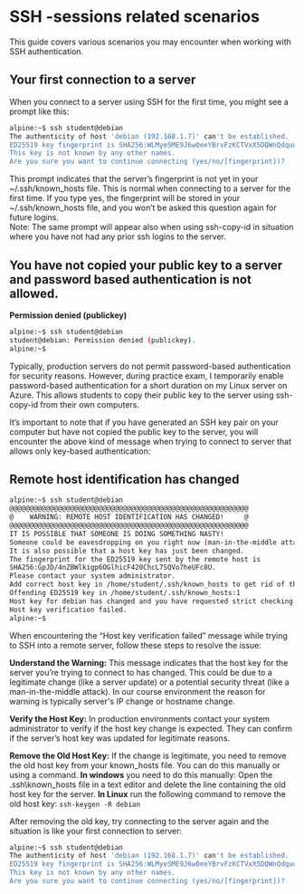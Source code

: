 # SSH -sessions related scenarios

This guide covers various scenarios you may encounter when working with SSH authentication.

## Your first connection to a server  

When you connect to a server using SSH for the first time, you might see a prompt like this:
````bash
alpine:~$ ssh student@debian
The authenticity of host 'debian (192.168.1.7)' can't be established.
ED25519 key fingerprint is SHA256:WLMyeSME9J6w0eeYBrvFzKCTVxX5DQWnQdquu13JnSY.
This key is not known by any other names.
Are you sure you want to continue connecting (yes/no/[fingerprint])?
````
This prompt indicates that the server’s fingerprint is not yet in your ~/.ssh/known_hosts file. This is normal when connecting to a server for the first time. If you type yes, the fingerprint will be stored in your ~/.ssh/known_hosts file, and you won’t be asked this question again for future logins.  
Note: The same prompt will appear also when using ssh-copy-id in situation where you have not had any prior ssh logins to the server. 

## You have not copied your public key to a server and password based authentication is not allowed.  
**Permission denied (publickey)**  

````bash
alpine:~$ ssh student@debian
student@debian: Permission denied (publickey).
alpine:~$
````
Typically, production servers do not permit password-based authentication for security reasons. However, during practice exam, I temporarily enable password-based authentication for a short duration on my Linux server on Azure. This allows students to copy their public key to the server using ssh-copy-id from their own computers.

It’s important to note that if you have generated an SSH key pair on your computer but have not copied the public key to the server, you will encounter the above kind of message when trying to connect to server that allows only key-based authentication: 


## Remote host identification has changed  

````bash
alpine:~$ ssh student@debian
@@@@@@@@@@@@@@@@@@@@@@@@@@@@@@@@@@@@@@@@@@@@@@@@@@@@@@@@@@@
@    WARNING: REMOTE HOST IDENTIFICATION HAS CHANGED!     @
@@@@@@@@@@@@@@@@@@@@@@@@@@@@@@@@@@@@@@@@@@@@@@@@@@@@@@@@@@@
IT IS POSSIBLE THAT SOMEONE IS DOING SOMETHING NASTY!
Someone could be eavesdropping on you right now (man-in-the-middle attack)!
It is also possible that a host key has just been changed.
The fingerprint for the ED25519 key sent by the remote host is
SHA256:GpJD/4nZBWlkigp6OGlhicF420ChcL7SQVo7heUFc8U.
Please contact your system administrator.
Add correct host key in /home/student/.ssh/known_hosts to get rid of this message.
Offending ED25519 key in /home/student/.ssh/known_hosts:1
Host key for debian has changed and you have requested strict checking.
Host key verification failed.
alpine:~$
````



When encountering the “Host key verification failed” message while trying to SSH into a remote server, follow these steps to resolve the issue:

**Understand the Warning:**
This message indicates that the host key for the server you’re trying to connect to has changed. This could be due to a legitimate change (like a server update) or a potential security threat (like a man-in-the-middle attack). In our course environment the reason for warning is typically server's IP change or hostname change.

**Verify the Host Key:**
In production environments contact your system administrator to verify if the host key change is expected. They can confirm if the server’s host key was updated for legitimate reasons.

**Remove the Old Host Key:**
If the change is legitimate, you need to remove the old host key from your known_hosts file. You can do this manually or using a command.
**In windows** you need to do this manually: Open the \.ssh\known_hosts file in a text editor and delete the line containing the old host key for the server. 
**In Linux** run the following command to remove the old host key:
`ssh-keygen -R debian`

After removing the old key, try connecting to the server again and the situation is like your first connection to server:  

````bash
alpine:~$ ssh student@debian
The authenticity of host 'debian (192.168.1.7)' can't be established.
ED25519 key fingerprint is SHA256:WLMyeSME9J6w0eeYBrvFzKCTVxX5DQWnQdquu13JnSY.
This key is not known by any other names.
Are you sure you want to continue connecting (yes/no/[fingerprint])?
````



